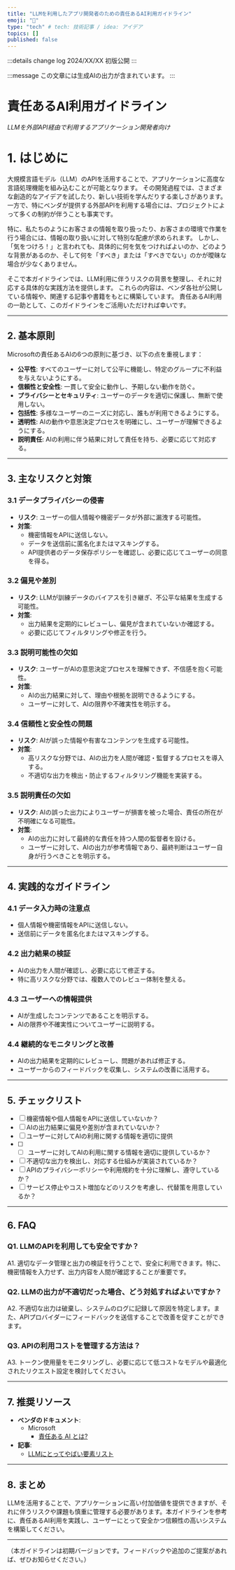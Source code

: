 ```yaml
---
title: "LLMを利用したアプリ開発者のための責任あるAI利用ガイドライン"
emoji: "🐡"
type: "tech" # tech: 技術記事 / idea: アイデア
topics: []
published: false
---
```


<!-- textlint-disable -->
:::details change log
2024/XX/XX 初版公開
:::
<!-- textlint-enable -->

<!-- textlint-disable -->
:::message
この文章には生成AIの出力が含まれています。
:::
<!-- textlint-enable -->

# 責任あるAI利用ガイドライン
*LLMを外部API経由で利用するアプリケーション開発者向け*

# 1. はじめに

大規模言語モデル（LLM）のAPIを活用することで、アプリケーションに高度な言語処理機能を組み込むことが可能となります。
その開発過程では、さまざまな創造的なアイデアを試したり、新しい技術を学んだりする楽しさがあります。
一方で、特にベンダが提供する外部APIを利用する場合には、プロジェクトによって多くの制約が伴うことも事実です。

特に、私たちのようにお客さまの情報を取り扱ったり、お客さまの環境で作業を行う場合には、情報の取り扱いに対して特別な配慮が求められます。
しかし、「気をつけろ！」と言われても、具体的に何を気をつければよいのか、どのような背景があるのか、そして何を「すべき」または「すべきでない」のかが曖昧な場合が少なくありません。

そこで本ガイドラインでは、LLM利用に伴うリスクの背景を整理し、それに対応する具体的な実践方法を提供します。
これらの内容は、ベンダ各社が公開している情報や、関連する記事や書籍をもとに構築しています。
責任あるAI利用の一助として、このガイドラインをご活用いただければ幸いです。

---

## 2. 基本原則
Microsoftの責任あるAIの6つの原則に基づき、以下の点を重視します：

- **公平性**: すべてのユーザーに対して公平に機能し、特定のグループに不利益を与えないようにする。
- **信頼性と安全性**: 一貫して安全に動作し、予期しない動作を防ぐ。
- **プライバシーとセキュリティ**: ユーザーのデータを適切に保護し、無断で使用しない。
- **包括性**: 多様なユーザーのニーズに対応し、誰もが利用できるようにする。
- **透明性**: AIの動作や意思決定プロセスを明確にし、ユーザーが理解できるようにする。
- **説明責任**: AIの利用に伴う結果に対して責任を持ち、必要に応じて対応する。

---

## 3. 主なリスクと対策
### 3.1 データプライバシーの侵害
- **リスク**: ユーザーの個人情報や機密データが外部に漏洩する可能性。
- **対策**:
  - 機密情報をAPIに送信しない。
  - データを送信前に匿名化またはマスキングする。
  - API提供者のデータ保存ポリシーを確認し、必要に応じてユーザーの同意を得る。

### 3.2 偏見や差別
- **リスク**: LLMが訓練データのバイアスを引き継ぎ、不公平な結果を生成する可能性。
- **対策**:
  - 出力結果を定期的にレビューし、偏見が含まれていないか確認する。
  - 必要に応じてフィルタリングや修正を行う。

### 3.3 説明可能性の欠如
- **リスク**: ユーザーがAIの意思決定プロセスを理解できず、不信感を抱く可能性。
- **対策**:
  - AIの出力結果に対して、理由や根拠を説明できるようにする。
  - ユーザーに対して、AIの限界や不確実性を明示する。

### 3.4 信頼性と安全性の問題
- **リスク**: AIが誤った情報や有害なコンテンツを生成する可能性。
- **対策**:
  - 高リスクな分野では、AIの出力を人間が確認・監督するプロセスを導入する。
  - 不適切な出力を検出・防止するフィルタリング機能を実装する。

### 3.5 説明責任の欠如
- **リスク**: AIの誤った出力によりユーザーが損害を被った場合、責任の所在が不明確になる可能性。
- **対策**:
  - AIの出力に対して最終的な責任を持つ人間の監督者を設ける。
  - ユーザーに対して、AIの出力が参考情報であり、最終判断はユーザー自身が行うべきことを明示する。

---

## 4. 実践的なガイドライン
### 4.1 データ入力時の注意点
- 個人情報や機密情報をAPIに送信しない。
- 送信前にデータを匿名化またはマスキングする。

### 4.2 出力結果の検証
- AIの出力を人間が確認し、必要に応じて修正する。
- 特に高リスクな分野では、複数人でのレビュー体制を整える。

### 4.3 ユーザーへの情報提供
- AIが生成したコンテンツであることを明示する。
- AIの限界や不確実性についてユーザーに説明する。

### 4.4 継続的なモニタリングと改善
- AIの出力結果を定期的にレビューし、問題があれば修正する。
- ユーザーからのフィードバックを収集し、システムの改善に活用する。

---

## 5. チェックリスト
- [ ] 機密情報や個人情報をAPIに送信していないか？
- [ ] AIの出力結果に偏見や差別が含まれていないか？
- [ ] ユーザーに対してAIの利用に関する情報を適切に提供 
- [ ] - [ ] ユーザーに対してAIの利用に関する情報を適切に提供しているか？
- [ ] 不適切な出力を検出し、対応する仕組みが実装されているか？
- [ ] APIのプライバシーポリシーや利用規約を十分に理解し、遵守しているか？
- [ ] サービス停止やコスト増加などのリスクを考慮し、代替策を用意しているか？

---

## 6. FAQ
### Q1. LLMのAPIを利用しても安全ですか？
A1. 適切なデータ管理と出力の検証を行うことで、安全に利用できます。特に、機密情報を入力せず、出力内容を人間が確認することが重要です。

### Q2. LLMの出力が不適切だった場合、どう対処すればよいですか？
A2. 不適切な出力は破棄し、システムのログに記録して原因を特定します。また、APIプロバイダーにフィードバックを送信することで改善を促すことができます。

### Q3. APIの利用コストを管理する方法は？
A3. トークン使用量をモニタリングし、必要に応じて低コストなモデルや最適化されたリクエスト設定を検討してください。

---

## 7. 推奨リソース
- **ベンダのドキュメント**:
  - Microsoft
    - [責任ある AI とは?](https://learn.microsoft.com/ja-jp/azure/machine-learning/concept-responsible-ai?view=azureml-api-2)
- **記事**:
  - [LLMにとってやばい要素リスト](https://zenn.dev/acntechjp/articles/794fe6506c41c2)

---

## 8. まとめ
LLMを活用することで、アプリケーションに高い付加価値を提供できますが、それに伴うリスクや課題も慎重に管理する必要があります。本ガイドラインを参考に、責任あるAI利用を実践し、ユーザーにとって安全かつ信頼性の高いシステムを構築してください。

---

（本ガイドラインは初期バージョンです。フィードバックや追加のご提案があれば、ぜひお知らせください。）